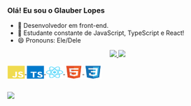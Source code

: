 ### Olá! Eu sou o Glauber Lopes

- 🔭 Desenvolvedor em front-end.
- 🌱 Estudante constante de JavaScript, TypeScript e React!
- 😄 Pronouns: Ele/Dele

<div align="center">
  <a href="https://github.com/glauberlop">
  <img height="180em" src="https://github-readme-stats.vercel.app/api?username=glauberlop&show_icons=true&theme=dark&include_all_commits=true&count_private=true"/>
  <img height="180em" src="https://github-readme-stats.vercel.app/api/top-langs/?username=glauberlop&layout=compact&langs_count=7&theme=dark"/>
</div>
  
  <div style="display: inline_block"><br>
  <img align="center" alt="Glopes-Js" height="30" width="40" src="https://raw.githubusercontent.com/devicons/devicon/master/icons/javascript/javascript-plain.svg">
  <img align="center" alt="Glopes-Ts" height="30" width="40" src="https://raw.githubusercontent.com/devicons/devicon/master/icons/typescript/typescript-plain.svg">
  <img align="center" alt="Glopes-React" height="30" width="40" src="https://raw.githubusercontent.com/devicons/devicon/master/icons/react/react-original.svg">
  <img align="center" alt="Glopes-HTML" height="30" width="40" src="https://raw.githubusercontent.com/devicons/devicon/master/icons/html5/html5-original.svg">
  <img align="center" alt="Glopes-CSS" height="30" width="40" src="https://raw.githubusercontent.com/devicons/devicon/master/icons/css3/css3-original.svg">
</div>
  
  ##
 
<div> 
  <a href="https://www.linkedin.com/in/glauber-lopes-168974171/" target="_blank"><img src="https://img.shields.io/badge/-LinkedIn-%230077B5?style=for-the-badge&logo=linkedin&logoColor=white" target="_blank"></a> 
 
 
</div>


